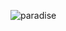 ![paradise](https://user-images.githubusercontent.com/14102723/99397791-8758d380-28b1-11eb-92cc-b8793b379cc3.png)
